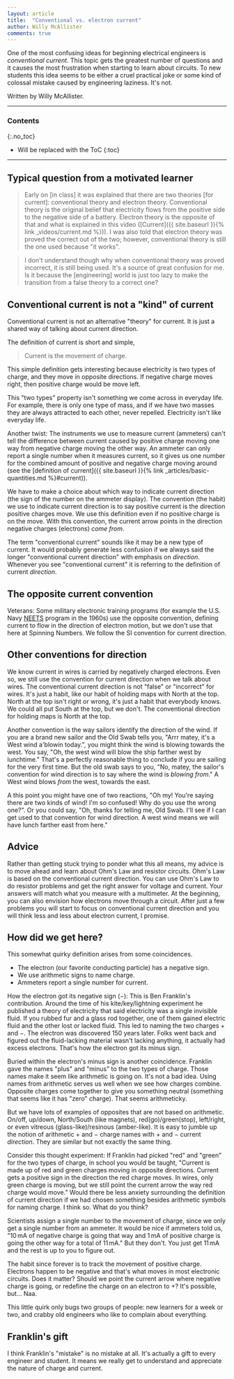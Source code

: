 ```yaml
---
layout: article
title:  "Conventional vs. electron current"
author: Willy McAllister
comments: true
---
```


One of the most confusing ideas for beginning electrical engineers is *conventional current*. This topic gets the greatest number of questions and it causes the most frustration when starting to learn about circuits. To new students this idea seems to be either a cruel practical joke or some kind of colossal mistake caused by engineering laziness. It's not. 

Written by Willy McAllister.

----

### Contents
{:.no_toc}

* Will be replaced with the ToC
{:toc}

---- 

## Typical question from a motivated learner

>Early on \[in class\] it was explained that there are two theories \[for current\]: conventional theory and electron theory. Conventional theory is the original belief that electricity flows from the positive side to the negative side of a battery. Electron theory is the opposite of that and what is explained in this video ([Current]({{ site.baseurl }}{% link _videos/current.md %})). I was also told that electron theory was proved the correct out of the two; however, conventional theory is still the one used because "it works". 

>I don't understand though why when conventional theory was proved incorrect, it is still being used. It's a source of great confusion for me. Is it because the \[engineering\] world is just too lazy to make the transition from a false theory to a correct one? 

## Conventional current is not a "kind" of current

Conventional current is not an alternative "theory" for current. It is just a shared way of talking about current direction. 

The definition of current is short and simple, 

>Current is the movement of charge.

This simple definition gets interesting because electricity is two types of charge, and they move in opposite directions. If negative charge moves right, then positive charge would be move left.  

This "two types" property isn't something we come across in everyday life. For example, there is only one type of mass, and if we have two masses they are always attracted to each other, never repelled. Electricity isn't like everyday life. 

Another twist: The instruments we use to measure current (ammeters) can't tell the difference between current caused by positive charge moving one way from negative charge moving the other way. An ammeter can only report a single number when it measures current, so it gives us one number for the combined amount of positive and negative charge moving around (see the [definition of current]({{ site.baseurl }}{% link _articles/basic-quantities.md %}#current)). 

We have to make a choice about which way to indicate current direction (the sign of the number on the ammeter display). The convention (the habit) we use to indicate current direction is to say positive current is the direction positive charges move. We use this definition even if no positive charge is on the move. With this convention, the current arrow points in the direction negative charges (electrons) *come from*. 

The term "conventional current" sounds like it may be a new type of current. It would probably generate less confusion if we always said the longer "conventional current direction" with emphasis on *direction*. Whenever you see "conventional current" it is referring to the definition of current *direction*.

## The opposite current convention

Veterans: Some military electronic training programs (for example the U.S. Navy [NEETS](http://www.hnsa.org/resources/manuals-documents/2575-2/) program in the 1960s) use the opposite convention, defining current to flow in the direction of electron motion, but we don't use that here at Spinning Numbers. We follow the SI convention for current direction.

## Other conventions for direction

We know current in wires is carried by negatively charged electrons. Even so, we still use the convention for current direction when we talk about wires. The conventional current direction is not "false" or "incorrect" for wires. It's just a habit, like our habit of holding maps with North at the top. North at the top isn't right or wrong, it's just a habit that everybody knows. We could all put South at the top, but we don't. The conventional direction for holding maps is North at the top.

Another convention is the way sailors identify the direction of the wind. If you are a brand new sailor and the Old Swab tells you, "Arrr matey, it's a West wind a'blowin today.", you might think the wind is blowing towards the west. You say, "Oh, the west wind will blow the ship farther west by lunchtime." That's a perfectly reasonable thing to conclude if you are sailing for the very first time. But the old swab says to you, "No, matey, the sailor's convention for wind direction is to say where the wind is *blowing from*." A West wind blows *from* the west, towards the east. 

A this point you might have one of two reactions, "Oh my! You're saying there are two kinds of wind! I'm so confused! Why do you use the wrong one?". Or you could say, "Oh, thanks for telling me, Old Swab. I'll see if I can get used to that convention for wind direction. A west wind means we will have lunch farther east from here." 

## Advice

Rather than getting stuck trying to ponder what this all means, my advice is to move ahead and learn about Ohm's Law and resistor circuits. Ohm's Law is based on the conventional current direction. You can use Ohm's Law to do resistor problems and get the right answer for voltage and current. Your answers will match what you measure with a multimeter. At the beginning, you can also envision how electrons move through a circuit. After just a few problems you will start to focus on conventional current direction and you will think less and less about electron current, I promise.

## How did we get here?

This somewhat quirky definition arises from some coincidences.
* The electron (our favorite conducting particle) has a negative sign.
* We use arithmetic signs to name charge.
* Ammeters report a single number for current.

How the electron got its negative sign $(-)$: This is Ben Franklin's contribution. Around the time of his kite/key/lightning experiment he published a theory of electricity that said electricity was a single invisible fluid. If you rubbed fur and a glass rod together, one of them gained electric fluid and the other lost or lacked fluid. This led to naming the two charges $+$ and $-$. The electron was discovered $150$ years later. Folks went back and figured out the fluid-lacking material wasn't lacking anything, it actually had excess electrons. That's how the electron got its minus sign.

Buried within the electron's minus sign is another coincidence. Franklin gave the names "plus" and "minus" to the two types of charge. Those names make it seem like arithmetic is going on. It's not a bad idea. Using names from arithmetic serves us well when we see how charges combine. Opposite charges come together to give you something neutral (something that seems like it has "zero" charge). That seems arithmeticky. 

But we have lots of examples of opposites that are not based on arithmetic. On/off, up/down, North/South (like magnets), red(go)/green(stop), left/right, or even vitreous (glass-like)/resinous (amber-like). It is easy to jumble up the notion of arithmetic $+$ and $-$ charge names with $+$ and $-$ current *direction*. They are similar but not exactly the same thing.

Consider this thought experiment: If Franklin had picked "red" and "green" for the two types of charge, in school you would be taught, "Current is made up of red and green charges moving in opposite directions. Current gets a positive sign in the direction the red charge moves. In wires, only green charge is moving, but we still point the current arrow the way red charge would move." Would there be less anxiety surrounding the definition of current direction if we had chosen something besides arithmetic symbols for naming charge.  I think so. What do you think? 

Scientists assign a single number to the movement of charge, since we only get a single number from an ammeter. It would be nice if ammeters told us, "$10\,\text{mA}$ of negative charge is going that way and $1 \,\text{mA}$ of positive charge is going the other way for a total of $11\,\text{mA}$." But they don't. You just get $11\,\text{mA}$ and the rest is up to you to figure out.

The habit since forever is to track the movement of positive charge. Electrons happen to be negative and that's what moves in most electronic circuits. Does it matter? Should we point the current arrow where negative charge is going, or redefine the charge on an electron to $+$? It's possible, but... Naa. 

This little quirk only bugs two groups of people: new learners for a week or two, and crabby old engineers who like to complain about everything.

## Franklin's gift

I think Franklin's "mistake" is no mistake at all. It's actually a gift to every engineer and student. It means we really get to understand and appreciate the nature of charge and current.    
